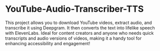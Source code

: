 # YouTube-Audio-Transcriber-TTS
This project allows you to download YouTube videos, extract audio, and transcribe it using Deepgram. It then converts the text into lifelike speech with ElevenLabs. Ideal for content creators and anyone who needs quick transcripts and audio versions of videos, making it a handy tool for enhancing accessibility and engagement!
